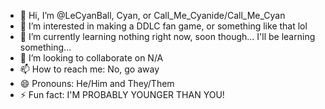 - 👋 Hi, I’m @LeCyanBall, Cyan, or Call_Me_Cyanide/Call_Me_Cyan
- 👀 I’m interested in making a DDLC fan game, or something like that lol
- 🌱 I’m currently learning nothing right now, soon though... I'll be learning something...
- 💞️ I’m looking to collaborate on N/A
- 📫 How to reach me: No, go away
- 😄 Pronouns: He/Him and They/Them
- ⚡ Fun fact: I'M PROBABLY YOUNGER THAN YOU!

<!---
LeCyanBall/LeCyanBall is a ✨ special ✨ repository because its `README.md` (this file) appears on your GitHub profile.
You can click the Preview link to take a look at your changes.
--->
